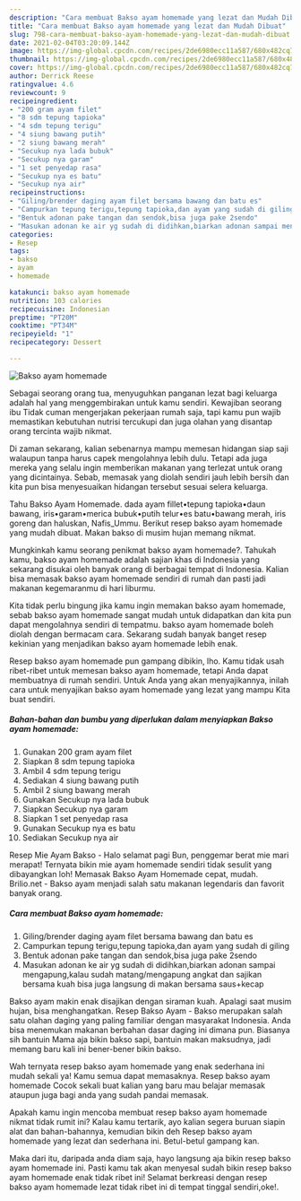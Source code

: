 ```yaml
---
description: "Cara membuat Bakso ayam homemade yang lezat dan Mudah Dibuat"
title: "Cara membuat Bakso ayam homemade yang lezat dan Mudah Dibuat"
slug: 798-cara-membuat-bakso-ayam-homemade-yang-lezat-dan-mudah-dibuat
date: 2021-02-04T03:20:09.144Z
image: https://img-global.cpcdn.com/recipes/2de6980ecc11a587/680x482cq70/bakso-ayam-homemade-foto-resep-utama.jpg
thumbnail: https://img-global.cpcdn.com/recipes/2de6980ecc11a587/680x482cq70/bakso-ayam-homemade-foto-resep-utama.jpg
cover: https://img-global.cpcdn.com/recipes/2de6980ecc11a587/680x482cq70/bakso-ayam-homemade-foto-resep-utama.jpg
author: Derrick Reese
ratingvalue: 4.6
reviewcount: 9
recipeingredient:
- "200 gram ayam filet"
- "8 sdm tepung tapioka"
- "4 sdm tepung terigu"
- "4 siung bawang putih"
- "2 siung bawang merah"
- "Secukup nya lada bubuk"
- "Secukup nya garam"
- "1 set penyedap rasa"
- "Secukup nya es batu"
- "Secukup nya air"
recipeinstructions:
- "Giling/brender daging ayam filet bersama bawang dan batu es"
- "Campurkan tepung terigu,tepung tapioka,dan ayam yang sudah di giling"
- "Bentuk adonan pake tangan dan sendok,bisa juga pake 2sendo"
- "Masukan adonan ke air yg sudah di didihkan,biarkan adonan sampai mengapung,kalau sudah matang/mengapung angkat dan sajikan bersama kuah bisa juga langsung di makan bersama saus+kecap"
categories:
- Resep
tags:
- bakso
- ayam
- homemade

katakunci: bakso ayam homemade 
nutrition: 103 calories
recipecuisine: Indonesian
preptime: "PT20M"
cooktime: "PT34M"
recipeyield: "1"
recipecategory: Dessert

---
```



![Bakso ayam homemade](https://img-global.cpcdn.com/recipes/2de6980ecc11a587/680x482cq70/bakso-ayam-homemade-foto-resep-utama.jpg)

Sebagai seorang orang tua, menyuguhkan panganan lezat bagi keluarga adalah hal yang menggembirakan untuk kamu sendiri. Kewajiban seorang ibu Tidak cuman mengerjakan pekerjaan rumah saja, tapi kamu pun wajib memastikan kebutuhan nutrisi tercukupi dan juga olahan yang disantap orang tercinta wajib nikmat.

Di zaman  sekarang, kalian sebenarnya mampu memesan hidangan siap saji walaupun tanpa harus capek mengolahnya lebih dulu. Tetapi ada juga mereka yang selalu ingin memberikan makanan yang terlezat untuk orang yang dicintainya. Sebab, memasak yang diolah sendiri jauh lebih bersih dan kita pun bisa menyesuaikan hidangan tersebut sesuai selera keluarga. 

Tahu Bakso Ayam Homemade. dada ayam fillet•tepung tapioka•daun bawang, iris•garam•merica bubuk•putih telur•es batu•bawang merah, iris goreng dan haluskan, Nafis_Ummu. Berikut resep bakso ayam homemade yang mudah dibuat. Makan bakso di musim hujan memang nikmat.

Mungkinkah kamu seorang penikmat bakso ayam homemade?. Tahukah kamu, bakso ayam homemade adalah sajian khas di Indonesia yang sekarang disukai oleh banyak orang di berbagai tempat di Indonesia. Kalian bisa memasak bakso ayam homemade sendiri di rumah dan pasti jadi makanan kegemaranmu di hari liburmu.

Kita tidak perlu bingung jika kamu ingin memakan bakso ayam homemade, sebab bakso ayam homemade sangat mudah untuk didapatkan dan kita pun dapat mengolahnya sendiri di tempatmu. bakso ayam homemade boleh diolah dengan bermacam cara. Sekarang sudah banyak banget resep kekinian yang menjadikan bakso ayam homemade lebih enak.

Resep bakso ayam homemade pun gampang dibikin, lho. Kamu tidak usah ribet-ribet untuk memesan bakso ayam homemade, tetapi Anda dapat membuatnya di rumah sendiri. Untuk Anda yang akan menyajikannya, inilah cara untuk menyajikan bakso ayam homemade yang lezat yang mampu Kita buat sendiri.

<!--inarticleads1-->

##### Bahan-bahan dan bumbu yang diperlukan dalam menyiapkan Bakso ayam homemade:

1. Gunakan 200 gram ayam filet
1. Siapkan 8 sdm tepung tapioka
1. Ambil 4 sdm tepung terigu
1. Sediakan 4 siung bawang putih
1. Ambil 2 siung bawang merah
1. Gunakan Secukup nya lada bubuk
1. Siapkan Secukup nya garam
1. Siapkan 1 set penyedap rasa
1. Gunakan Secukup nya es batu
1. Sediakan Secukup nya air


Resep Mie Ayam Bakso - Halo selamat pagi Bun, penggemar berat mie mari merapat! Ternyata bikin mie ayam homemade sendiri tidak sesulit yang dibayangkan loh! Memasak Bakso Ayam Homemade cepat, mudah. Brilio.net - Bakso ayam menjadi salah satu makanan legendaris dan favorit banyak orang. 

<!--inarticleads2-->

##### Cara membuat Bakso ayam homemade:

1. Giling/brender daging ayam filet bersama bawang dan batu es
1. Campurkan tepung terigu,tepung tapioka,dan ayam yang sudah di giling
1. Bentuk adonan pake tangan dan sendok,bisa juga pake 2sendo
1. Masukan adonan ke air yg sudah di didihkan,biarkan adonan sampai mengapung,kalau sudah matang/mengapung angkat dan sajikan bersama kuah bisa juga langsung di makan bersama saus+kecap


Bakso ayam makin enak disajikan dengan siraman kuah. Apalagi saat musim hujan, bisa menghangatkan. Resep Bakso Ayam - Bakso merupakan salah satu olahan daging yang paling familiar dengan masyarakat Indonesia. Anda bisa menemukan makanan berbahan dasar daging ini dimana pun. Biasanya sih bantuin Mama aja bikin bakso sapi, bantuin makan maksudnya, jadi memang baru kali ini bener-bener bikin bakso. 

Wah ternyata resep bakso ayam homemade yang enak sederhana ini mudah sekali ya! Kamu semua dapat memasaknya. Resep bakso ayam homemade Cocok sekali buat kalian yang baru mau belajar memasak ataupun juga bagi anda yang sudah pandai memasak.

Apakah kamu ingin mencoba membuat resep bakso ayam homemade nikmat tidak rumit ini? Kalau kamu tertarik, ayo kalian segera buruan siapin alat dan bahan-bahannya, kemudian bikin deh Resep bakso ayam homemade yang lezat dan sederhana ini. Betul-betul gampang kan. 

Maka dari itu, daripada anda diam saja, hayo langsung aja bikin resep bakso ayam homemade ini. Pasti kamu tak akan menyesal sudah bikin resep bakso ayam homemade enak tidak ribet ini! Selamat berkreasi dengan resep bakso ayam homemade lezat tidak ribet ini di tempat tinggal sendiri,oke!.

